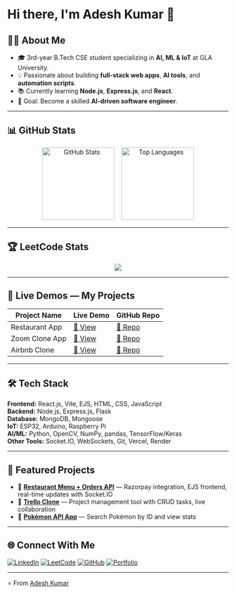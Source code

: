 # Hi there, I'm Adesh Kumar 👋

## 👨‍💻 About Me
- 🎓 3rd-year B.Tech CSE student specializing in **AI, ML & IoT** at GLA University.
- 💡 Passionate about building **full-stack web apps**, **AI tools**, and **automation scripts**.
- 📚 Currently learning **Node.js**, **Express.js**, and **React**.
- 🎯 Goal: Become a skilled **AI-driven software engineer**.

---
## 📊 GitHub Stats

<p align="center">
  <img src="https://github-readme-stats.vercel.app/api?username=adeshkuntal&show_icons=true&theme=tokyonight" alt="GitHub Stats" height="165">
  &nbsp;&nbsp;
  <img src="https://github-readme-stats.vercel.app/api/top-langs/?username=adeshkuntal&layout=compact&theme=tokyonight" alt="Top Languages" height="165">
</p>


---

## 🏆 LeetCode Stats
<p align="center">
  <img src="https://leetcard.jacoblin.cool/adeshkuntal?theme=dark&font=Karma&ext=contest" />
</p>

---

## 🚀 Live Demos — My Projects
| Project Name | Live Demo | GitHub Repo |
|--------------|-----------|-------------|
| Restaurant App | [🔗 View](https://restaurantapp-on2v.onrender.com) | [📂 Repo](https://github.com/adeshkuntal/RestaurantApp) |
| Zoom Clone App | [🔗 View](https://zoom-clone-5q3x.onrender.com) | [📂 Repo](https://github.com/adeshkuntal/Zoom-Clone) |
| Airbnb Clone | [🔗 View](https://airbnbclone-uxgu.onrender.com) | [📂 Repo](https://github.com/adeshkuntal/AirbnbClone) |

---
## 🛠 Tech Stack

**Frontend:** React.js, Vite, EJS, HTML, CSS, JavaScript  
**Backend:** Node.js, Express.js, Flask  
**Database:** MongoDB, Mongoose  
**IoT:** ESP32, Arduino, Raspberry Pi  
**AI/ML:** Python, OpenCV, NumPy, pandas, TensorFlow/Keras  
**Other Tools:** Socket.IO, WebSockets, Git, Vercel, Render



---

## 📌 Featured Projects
- 🔹 **[Restaurant Menu + Orders API](REPO_LINK)** — Razorpay integration, EJS frontend, real-time updates with Socket.IO  
- 🔹 **[Trello Clone](REPO_LINK)** — Project management tool with CRUD tasks, live collaboration  
- 🔹 **[Pokémon API App](REPO_LINK)** — Search Pokémon by ID and view stats  

---

## 🌐 Connect With Me
[![LinkedIn](https://img.shields.io/badge/LinkedIn-%230077B5.svg?style=for-the-badge&logo=linkedin&logoColor=white)](YOUR_LINKEDIN_LINK)
[![LeetCode](https://img.shields.io/badge/LeetCode-%23FFA116.svg?style=for-the-badge&logo=LeetCode&logoColor=white)](YOUR_LEETCODE_PROFILE)
[![GitHub](https://img.shields.io/badge/GitHub-%23121011.svg?style=for-the-badge&logo=github&logoColor=white)](https://github.com/YOUR_GITHUB_USERNAME)
[![Portfolio](https://img.shields.io/badge/Portfolio-%23000000.svg?style=for-the-badge&logo=firefox&logoColor=white)](YOUR_PORTFOLIO_LINK)

---
⭐️ From [Adesh Kumar](https://github.com/YOUR_GITHUB_USERNAME)
